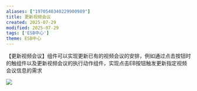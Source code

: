 ```yaml
---
aliases: ["1970540340229900989"]
title: 更新视频会议
created: 2025-07-29
modified: 2025-07-29
tags: ['ESB中心']
theme: ESB中心
---
```


【更新视频会议】组件可以实现更新已有的视频会议的安排，例如通过点击按钮时的触组件以及更新视频会议的执行动作组件，实现点击EB按钮触发更新指定视频会议信息的需求

![](https://myhelpdoc.oss-cn-heyuan.aliyuncs.com/mdimages/c1fe233717606ffc4e858ea9870c1c23.jpg)
